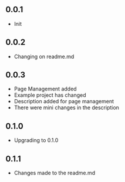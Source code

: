## 0.0.1

- Init

## 0.0.2

- Changing on readme.md

## 0.0.3

- Page Management added
- Example project has changed
- Description added for page management
- There were mini changes in the description

## 0.1.0

- Upgrading to 0.1.0


## 0.1.1

- Changes made to the readme.md